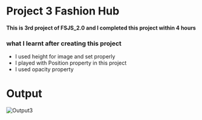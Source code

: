 # Project 3 Fashion Hub

**This is 3rd project of FSJS_2.0 and I completed this project within 4 hours**

### what I learnt after creating this project

* I used height for image and set properly 
* I played with Position property in this project
* I used opacity property


# Output
![Output3](https://user-images.githubusercontent.com/119880897/209840883-a7feb4cc-908f-438f-b0e0-b36b6d96a175.jpg)
